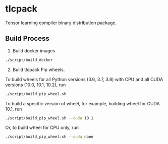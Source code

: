 # tlcpack

Tensor learning compiler binary distribution package.

## Build Process

1. Build docker images

```bash
./script/build_docker
```

2. Build tlcpack Pip wheels.

To build wheels for all Python versions (3.6, 3.7, 3.8) with CPU and all CUDA versions (10.0, 10.1, 10.2), run

```bash
./script/build_pip_wheel.sh
```

To build a specific version of wheel, for example, building wheel for CUDA 10.1, run

```bash
./script/build_pip_wheel.sh --cuda 10.1
```

Or, to build wheel for CPU only, run
```bash
./script/build_pip_wheel.sh --cuda none
```

